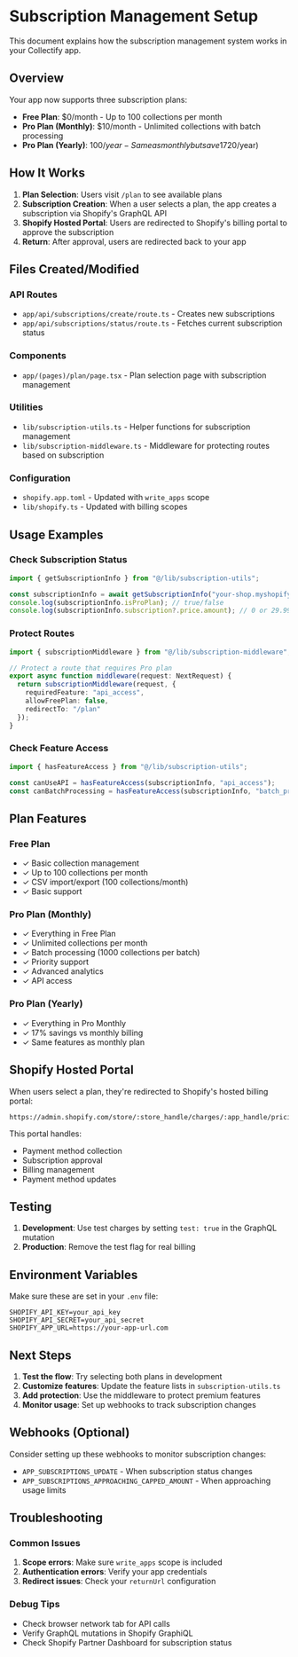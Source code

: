 # Subscription Management Setup

This document explains how the subscription management system works in your Collectify app.

## Overview

Your app now supports three subscription plans:
- **Free Plan**: $0/month - Up to 100 collections per month
- **Pro Plan (Monthly)**: $10/month - Unlimited collections with batch processing
- **Pro Plan (Yearly)**: $100/year - Same as monthly but save 17% ($20/year)

## How It Works

1. **Plan Selection**: Users visit `/plan` to see available plans
2. **Subscription Creation**: When a user selects a plan, the app creates a subscription via Shopify's GraphQL API
3. **Shopify Hosted Portal**: Users are redirected to Shopify's billing portal to approve the subscription
4. **Return**: After approval, users are redirected back to your app

## Files Created/Modified

### API Routes
- `app/api/subscriptions/create/route.ts` - Creates new subscriptions
- `app/api/subscriptions/status/route.ts` - Fetches current subscription status

### Components
- `app/(pages)/plan/page.tsx` - Plan selection page with subscription management

### Utilities
- `lib/subscription-utils.ts` - Helper functions for subscription management
- `lib/subscription-middleware.ts` - Middleware for protecting routes based on subscription

### Configuration
- `shopify.app.toml` - Updated with `write_apps` scope
- `lib/shopify.ts` - Updated with billing scopes

## Usage Examples

### Check Subscription Status
```typescript
import { getSubscriptionInfo } from "@/lib/subscription-utils";

const subscriptionInfo = await getSubscriptionInfo("your-shop.myshopify.com");
console.log(subscriptionInfo.isProPlan); // true/false
console.log(subscriptionInfo.subscription?.price.amount); // 0 or 29.99
```

### Protect Routes
```typescript
import { subscriptionMiddleware } from "@/lib/subscription-middleware";

// Protect a route that requires Pro plan
export async function middleware(request: NextRequest) {
  return subscriptionMiddleware(request, {
    requiredFeature: "api_access",
    allowFreePlan: false,
    redirectTo: "/plan"
  });
}
```

### Check Feature Access
```typescript
import { hasFeatureAccess } from "@/lib/subscription-utils";

const canUseAPI = hasFeatureAccess(subscriptionInfo, "api_access");
const canBatchProcessing = hasFeatureAccess(subscriptionInfo, "batch_processing");
```

## Plan Features

### Free Plan
- ✓ Basic collection management
- ✓ Up to 100 collections per month
- ✓ CSV import/export (100 collections/month)
- ✓ Basic support

### Pro Plan (Monthly)
- ✓ Everything in Free Plan
- ✓ Unlimited collections per month
- ✓ Batch processing (1000 collections per batch)
- ✓ Priority support
- ✓ Advanced analytics
- ✓ API access

### Pro Plan (Yearly)
- ✓ Everything in Pro Monthly
- ✓ 17% savings vs monthly billing
- ✓ Same features as monthly plan

## Shopify Hosted Portal

When users select a plan, they're redirected to Shopify's hosted billing portal:
```
https://admin.shopify.com/store/:store_handle/charges/:app_handle/pricing_plans
```

This portal handles:
- Payment method collection
- Subscription approval
- Billing management
- Payment method updates

## Testing

1. **Development**: Use test charges by setting `test: true` in the GraphQL mutation
2. **Production**: Remove the test flag for real billing

## Environment Variables

Make sure these are set in your `.env` file:
```
SHOPIFY_API_KEY=your_api_key
SHOPIFY_API_SECRET=your_api_secret
SHOPIFY_APP_URL=https://your-app-url.com
```

## Next Steps

1. **Test the flow**: Try selecting both plans in development
2. **Customize features**: Update the feature lists in `subscription-utils.ts`
3. **Add protection**: Use the middleware to protect premium features
4. **Monitor usage**: Set up webhooks to track subscription changes

## Webhooks (Optional)

Consider setting up these webhooks to monitor subscription changes:
- `APP_SUBSCRIPTIONS_UPDATE` - When subscription status changes
- `APP_SUBSCRIPTIONS_APPROACHING_CAPPED_AMOUNT` - When approaching usage limits

## Troubleshooting

### Common Issues
1. **Scope errors**: Make sure `write_apps` scope is included
2. **Authentication errors**: Verify your app credentials
3. **Redirect issues**: Check your `returnUrl` configuration

### Debug Tips
- Check browser network tab for API calls
- Verify GraphQL mutations in Shopify GraphiQL
- Check Shopify Partner Dashboard for subscription status
